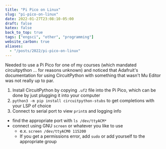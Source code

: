 ```yaml
---
title: "Pi Pico on Linux"
slug: "pi-pico-on-linux"
date: 2022-01-27T23:08:10-05:00
draft: false
katex: false
back_to_top: true
tags: ["engsci", "other", "programming"]
website_carbon: true
aliases:
  - "/posts/2022/pi-pico-on-linux"
---
```


Needed to use a Pi Pico for one of my courses (which mandated circuitpython ... for reasons unknown) and noticed that Adafruit's documentation for using CircuitPython with something that wasn't Mu Editor was not really up to par.

1. Install CircuitPython by copying `.uf2` file into the Pi Pico, which can be done by just plugging it into your computer
2. `python3 -m pip install circuitpython-stubs` to get completions with your LSP of choice
3. Connect to serial port to view `print`s and logging info
  - find the appropriate port with `ls /dev/ttyACM*`
  - connect using GNU `screen` or whatever you like to use
    - e.x. `screen /dev/ttyACM0 115200`
    - If you get a permissions error, add `sudo` or add yourself to the appropriate group











